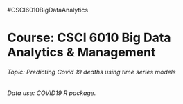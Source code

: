 #CSCI6010BigDataAnalytics 
<h1> Course: CSCI 6010 Big Data Analytics & Management 
<h6> Topic: Predicting Covid 19 deaths using time series models 
<h6> Data use: COVID19 R package. 

